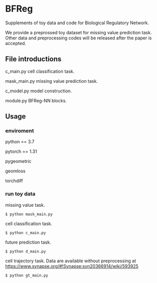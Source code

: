 # BFReg

Supplements of toy data and code for Biological Regulatory Network.

We provide a preprossed toy dataset for missing value prediction task. Other data and preprocessing codes will be released after the paper is accepted.

## File introductions

c_main.py cell classification task.

mask_main.py missing value prediction task.

c_model.py model construction.

module.py BFReg-NN blocks.


## Usage

### enviroment
python == 3.7

pytorch == 1.31

pygeometric

geomloss

torchdiff

### run toy data

missing value task.

```
$ python mask_main.py
```

cell classification task.
```
$ python c_main.py
```

future prediction task.
```
$ python d_main.py
```

cell trajectory task. Data are available without preprocessing at https://www.synapse.org/#!Synapse:syn20366914/wiki/593925 
```
$ python gt_main.py
```

